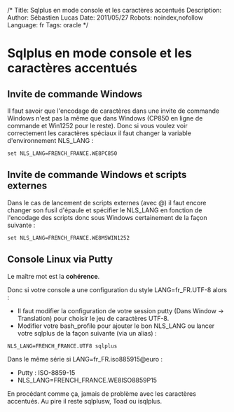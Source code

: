 /*
Title: Sqlplus en mode console et les caractères accentués
Description: 
Author: Sébastien Lucas
Date: 2011/05/27
Robots: noindex,nofollow
Language: fr
Tags: oracle
*/
# Sqlplus en mode console et les caractères accentués

## Invite de commande Windows
Il faut savoir que l'encodage de caractères dans une invite de commande Windows n'est pas la même que dans Windows (CP850 en ligne de commande et Win1252 pour le reste). Donc si vous voulez voir correctement les caractères spéciaux il faut changer la variable d'environnement NLS_LANG : 
```
set NLS_LANG=FRENCH_FRANCE.WE8PC850
```

## Invite de commande Windows et scripts externes

Dans le cas de lancement de scripts externes (avec @) il faut encore changer son fusil d'épaule et spécifier le NLS_LANG en fonction de l'encodage des scripts donc sous Windows certainement de la façon suivante :
```
set NLS_LANG=FRENCH_FRANCE.WE8MSWIN1252
```

## Console Linux via Putty

Le maître mot est la **cohérence**.

Donc si votre console a une configuration du style LANG=fr_FR.UTF-8 alors :
*	Il faut modifier la configuration de votre session putty (Dans Window -> Translation) pour choisir le jeu de caractères UTF-8.
*	Modifier votre bash_profile pour ajouter le bon NLS_LANG ou lancer votre sqlplus de la façon suivante (via un alias) : 
```
NLS_LANG=FRENCH_FRANCE.UTF8 sqlplus
```

Dans le même série si LANG=fr_FR.iso885915@euro : 
*	Putty : ISO-8859-15
*	NLS_LANG=FRENCH_FRANCE.WE8ISO8859P15

En procédant comme ça, jamais de problème avec les caractères accentués. Au pire il reste sqlplusw, Toad ou isqlplus.








